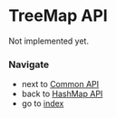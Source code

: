 # TreeMap API

Not implemented yet.

### Navigate

* next to [Common API](/docs/api/5_2.CommonAPI.md)
* back to [HashMap API](/docs/api/5_4.HashMapAPI.md)
* go to [index](/docs/README.md)